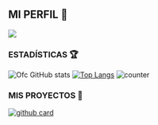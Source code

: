 ## MI PERFIL 🥷

<a href="https://github.com/DevDiego"><img src="https://cardivo.vercel.app/api?name=DevDiego&description=Hola+Soy+Ivan+Creador+de+YaemoriBot.&image=https://telegra.ph/file/218bb0ab792902a57d7ae.jpg/revision/latest?cb=20200606024545&usqp=CAU&usqp=CAU&backgroundColor=%23ecf0f1&instagram=Ivanmods&whatsapp=Ivanmods&pattern=leaf&colorPattern=%23eaeaea" /><a>
 

<!--
**Ivanmods** is a ✨ _special_ ✨ repository because its `README.md` (this file) appears on your GitHub profile.

Here are some ideas to get you started:

- 🔭 I’m currently working on ...
- 🌱 I’m currently learning ...
- 👯 I’m looking to collaborate on ...
- 🤔 I’m looking for help with ...
- 💬 Ask me about ...
- 📫 How to reach me: ...
- 😄 Pronouns: ...
- ⚡ Fun fact: ...
-->



### ESTADÍSTICAS 🏆

![Ofc GitHub stats](https://github-readme-stats.vercel.app/api?username=Dev-Diego\&rank_icon=github&theme=algolia&locale=es)
[![Top Langs](https://github-readme-stats.vercel.app/api/top-langs/?username=Dev-Diego&theme=algolia&locale=es)](https://github.com/Dev-Diego)
![counter](https://komarev.com/ghpvc/?username=Dev-Diego&style=flat-square&theme=algolia&locale=es)
</a>

### MIS PROYECTOS 🚩

<a href="https://github.com/Dev-Diego/YaemoriBot-MD">![github card](https://github-readme-stats.vercel.app/api/pin/?username=Ivanmods&repo=Goku-Black-Bot-MD-Lite&theme=algolia&locale=es)</a>



